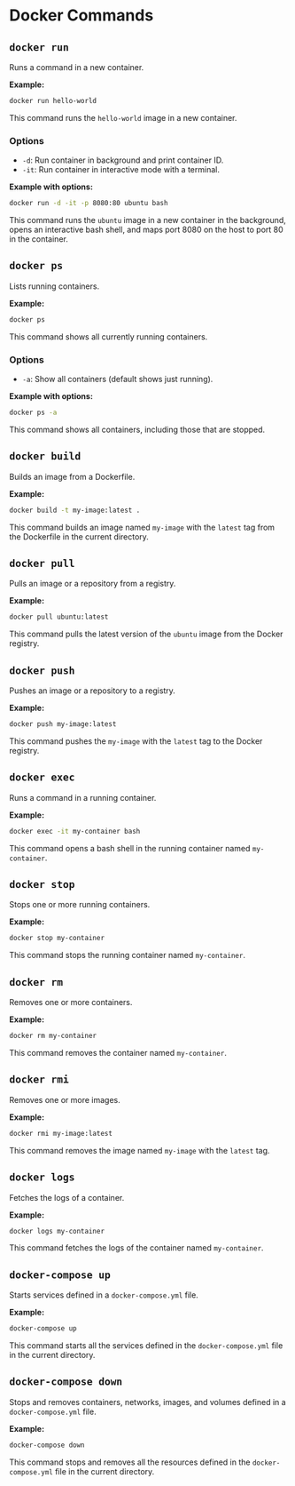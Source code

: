 # Docker Commands

## `docker run`
Runs a command in a new container.

**Example:**
```sh
docker run hello-world
```
This command runs the `hello-world` image in a new container.

### Options

- `-d`: Run container in background and print container ID.
- `-it`: Run container in interactive mode with a terminal.

**Example with options:**
```sh
docker run -d -it -p 8080:80 ubuntu bash
```
This command runs the `ubuntu` image in a new container in the background, opens an interactive bash shell, and maps port 8080 on the host to port 80 in the container.

## `docker ps`
Lists running containers.

**Example:**
```sh
docker ps
```
This command shows all currently running containers.

### Options

- `-a`: Show all containers (default shows just running).

**Example with options:**
```sh
docker ps -a
```
This command shows all containers, including those that are stopped.

## `docker build`
Builds an image from a Dockerfile.

**Example:**
```sh
docker build -t my-image:latest .
```
This command builds an image named `my-image` with the `latest` tag from the Dockerfile in the current directory.

## `docker pull`
Pulls an image or a repository from a registry.

**Example:**
```sh
docker pull ubuntu:latest
```
This command pulls the latest version of the `ubuntu` image from the Docker registry.

## `docker push`
Pushes an image or a repository to a registry.

**Example:**
```sh
docker push my-image:latest
```
This command pushes the `my-image` with the `latest` tag to the Docker registry.

## `docker exec`
Runs a command in a running container.

**Example:**
```sh
docker exec -it my-container bash
```
This command opens a bash shell in the running container named `my-container`.

## `docker stop`
Stops one or more running containers.

**Example:**
```sh
docker stop my-container
```
This command stops the running container named `my-container`.

## `docker rm`
Removes one or more containers.

**Example:**
```sh
docker rm my-container
```
This command removes the container named `my-container`.

## `docker rmi`
Removes one or more images.

**Example:**
```sh
docker rmi my-image:latest
```
This command removes the image named `my-image` with the `latest` tag.

## `docker logs`
Fetches the logs of a container.

**Example:**
```sh
docker logs my-container
```
This command fetches the logs of the container named `my-container`.

## `docker-compose up`
Starts services defined in a `docker-compose.yml` file.

**Example:**
```sh
docker-compose up
```
This command starts all the services defined in the `docker-compose.yml` file in the current directory.

## `docker-compose down`
Stops and removes containers, networks, images, and volumes defined in a `docker-compose.yml` file.

**Example:**
```sh
docker-compose down
```
This command stops and removes all the resources defined in the `docker-compose.yml` file in the current directory.